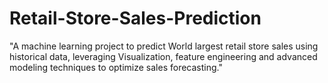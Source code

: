 # Retail-Store-Sales-Prediction
"A machine learning project to predict World largest retail store sales using historical data, leveraging Visualization, feature engineering and advanced modeling techniques to optimize sales forecasting."
